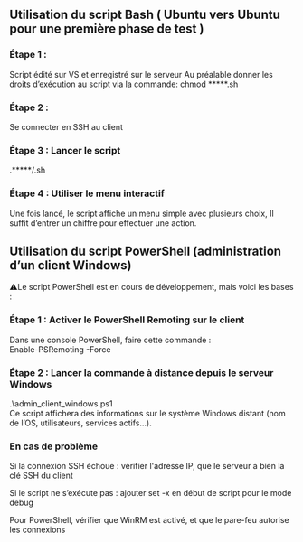 ## Utilisation du script Bash ( Ubuntu vers Ubuntu pour une première phase de test ) 

### Étape 1 :   
Script édité sur VS et enregistré sur le serveur
Au préalable donner les droits d’exécution au script via la commande: chmod *****.sh  

### Étape 2 :  
Se connecter en SSH au client 

### Étape 3 : Lancer le script  
.*****/.sh  

### Étape 4 : Utiliser le menu interactif  
Une fois lancé, le script affiche un menu simple avec plusieurs choix,
Il suffit d’entrer un chiffre pour effectuer une action.   

## Utilisation du script PowerShell (administration d’un client Windows)  
⚠Le script PowerShell est en cours de développement, mais voici les bases :  

### Étape 1 : Activer le PowerShell Remoting sur le client  
Dans une console PowerShell, faire cette commande :  
Enable-PSRemoting -Force  

### Étape 2 : Lancer la commande à distance depuis le serveur Windows  
.\admin_client_windows.ps1  
Ce script affichera des informations sur le système Windows distant (nom de l’OS, utilisateurs, services actifs…).  

### En cas de problème  
Si la connexion SSH échoue : vérifier l'adresse IP, que le serveur a bien la clé SSH du client  

Si le script ne s’exécute pas : ajouter set -x en début de script pour le mode debug  

Pour PowerShell, vérifier que WinRM est activé, et que le pare-feu autorise les connexions  


